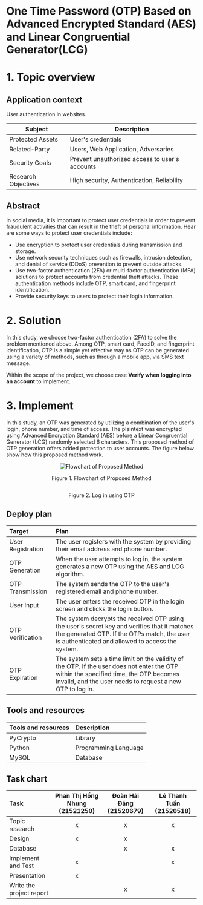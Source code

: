 # One Time Password (OTP) Based on Advanced Encrypted Standard (AES) and Linear Congruential Generator(LCG)

# 1. Topic overview

## Application context
User authentication in websites.

| **Subject** | **Description** |
| --- | --- |
| Protected Assets | User's credentials |
| Related-Party | Users, Web Application, Adversaries |
| Security Goals | Prevent unauthorized access to user's accounts |
| Research Objectives | High security, Authentication, Reliability |

## Abstract
In social media, it is important to protect user credentials in order to prevent fraudulent activities that can result in the theft of personal information. Hear are some ways to protect user credentials include:
- Use encryption to protect user credentials during transmission and storage.
- Use network security techniques such as firewalls, intrusion detection, and denial of service (DDoS) prevention to prevent outside attacks.
- Use two-factor authentication (2FA) or multi-factor authentication (MFA) solutions to protect accounts from credential theft attacks. These authentication methods include OTP, smart card, and fingerprint identification.
- Provide security keys to users to protect their login information.

# 2. Solution
In this study, we choose two-factor authentication (2FA) to solve the problem mentioned above. Among OTP, smart card, FaceID, and fingerprint identification, OTP is a simple yet effective way as OTP can be generated using a variety of methods, such as through a mobile app, via SMS text message. <br/>

Within the scope of the project, we choose case **Verify when logging into an account** to implement. 

# 3. Implement
In this study, an OTP was generated by utilizing a combination of the user's login, phone number, and time of access. The plaintext was encrypted using Advanced Encryption Standard (AES) before a Linear Congruential Generator (LCG) randomly selected 6 characters. This proposed method of OTP generation offers added protection to user accounts. The figure below show how this proposed method work.

<p align="center">
  <img src="https://user-images.githubusercontent.com/91709484/226950629-447f4951-4ad7-4201-ba9b-305d284bc74c.png" alt="Flowchart of Proposed Method"/>
</p>
<p align="center" dir="auto">
Figure 1. Flowchart of Proposed Method
</p>

<p align="center">
  <img src="https://user-images.githubusercontent.com/91709484/226949108-ca00038b-3084-4ea6-a071-932d4e7e798a.jpg" alt=""/>
</p>
<p align="center" dir="auto">
Figure 2. Log in using OTP
</p>

## Deploy plan

| **Target** | **Plan** |
| :--- | :--- |
| User Registration | The user registers with the system by providing their email address and phone number. |
| OTP Generation | When the user attempts to log in, the system generates a new OTP using the AES and LCG algorithm. |
| OTP Transmission | The system sends the OTP to the user's registered email and phone number. |
| User Input | The user enters the received OTP in the login screen and clicks the login button. |
| OTP Verification | The system decrypts the received OTP using the user's secret key and verifies that it matches the generated OTP. If the OTPs match, the user is authenticated and allowed to access the system. |
| OTP Expiration| The system sets a time limit on the validity of the OTP. If the user does not enter the OTP within the specified time, the OTP becomes invalid, and the user needs to request a new OTP to log in. |


## Tools and resources
| **Tools and resources** | **Description** |
| :--- | :--- |
| PyCrypto | Library |
| Python | Programming Language |
|MySQL  | Database |

## Task chart
| Task | Phan Thị Hồng Nhung (21521250) | Đoàn Hải Đăng (21520679) | Lê Thanh Tuấn (21520518) |
| :--- | :---: | :---: | :---: |
| Topic research | x | x | x |
| Design | x | x |  |
| Database |  | x | x |
| Implement and Test | x |  | x |
| Presentation | x |  |  |
| Write the project report | | x | x |

